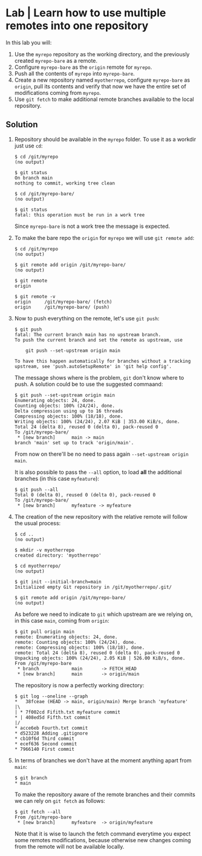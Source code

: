 # Lab | Learn how to use multiple remotes into one repository

In this lab you will:

1. Use the `myrepo` repository as the working directory, and the previously
   created `myrepo-bare` as a remote.
2. Configure `myrepo-bare` as the `origin` remote for `myrepo`.
3. Push all the contents of `myrepo` into `myrepo-bare`.
4. Create a new repository named `myotherrepo`, configure `myrepo-bare` as
   `origin`, pull its contents and verify that now we have the entire set of
   modifications coming from `myrepo`.
5. Use `git fetch` to make additional remote branches available to the local
   repository.

## Solution

1. Repository should be available in the `myrepo` folder. To use it as a workdir
   just use `cd`:

   ```console
   $ cd /git/myrepo
   (no output)

   $ git status
   On branch main
   nothing to commit, working tree clean

   $ cd /git/myrepo-bare/
   (no output)

   $ git status
   fatal: this operation must be run in a work tree
   ```

   Since `myrepo-bare` is not a work tree the message is expected.

2. To make the bare repo the `origin` for `myrepo` we will use `git remote add`:

   ```console
   $ cd /git/myrepo
   (no output)

   $ git remote add origin /git/myrepo-bare/
   (no output)

   $ git remote
   origin

   $ git remote -v
   origin     /git/myrepo-bare/ (fetch)
   origin     /git/myrepo-bare/ (push)
   ```

3. Now to push everything on the remote, let's use `git push`:

   ```console
   $ git push
   fatal: The current branch main has no upstream branch.
   To push the current branch and set the remote as upstream, use

       git push --set-upstream origin main

   To have this happen automatically for branches without a tracking
   upstream, see 'push.autoSetupRemote' in 'git help config'.
   ```

   The message shows where is the problem, `git` don't know where to push.
   A solution could be to use the suggested commaand:

   ```console
   $ git push --set-upstream origin main
   Enumerating objects: 24, done.
   Counting objects: 100% (24/24), done.
   Delta compression using up to 16 threads
   Compressing objects: 100% (18/18), done.
   Writing objects: 100% (24/24), 2.07 KiB | 353.00 KiB/s, done.
   Total 24 (delta 8), reused 0 (delta 0), pack-reused 0
   To /git/myrepo-bare/
    * [new branch]      main -> main
   branch 'main' set up to track 'origin/main'.
   ```

   From now on there'll be no need to pass again `--set-upstream origin main`.

   It is also possible to pass the `--all` option, to load **all** the additional
   branches (in this case `myfeature`):

   ```console
   $ git push --all
   Total 0 (delta 0), reused 0 (delta 0), pack-reused 0
   To /git/myrepo-bare/
    * [new branch]      myfeature -> myfeature
   ```

4. The creation of the new repository with the relative remote will follow the
   usual process:

   ```console
   $ cd ..
   (no output)

   $ mkdir -v myotherrepo
   created directory: 'myotherrepo'

   $ cd myotherrepo/
   (no output)

   $ git init --initial-branch=main
   Initialized empty Git repository in /git/myotherrepo/.git/

   $ git remote add origin /git/myrepo-bare/
   (no output)
   ```

   As before we need to indicate to `git` which upstream are we relying on, in
   this case `main`, coming from `origin`:

   ```console
   $ git pull origin main
   remote: Enumerating objects: 24, done.
   remote: Counting objects: 100% (24/24), done.
   remote: Compressing objects: 100% (18/18), done.
   remote: Total 24 (delta 8), reused 0 (delta 0), pack-reused 0
   Unpacking objects: 100% (24/24), 2.05 KiB | 526.00 KiB/s, done.
   From /git/myrepo-bare
    * branch            main       -> FETCH_HEAD
    * [new branch]      main       -> origin/main
   ```

   The repository is now a perfectly working directory:

   ```console
   $ git log --oneline --graph
   *   38fceae (HEAD -> main, origin/main) Merge branch 'myfeature'
   |\
   | * 7f002cd Fifith.txt myfeature commit
   * | 408ed5d Fifth.txt commit
   |/
   * acce6eb Fourth.txt commit
   * d523228 Adding .gitignore
   * cb10f6d Third commit
   * ecef636 Second commit
   * 7966140 First commit
   ```

5. In terms of branches we don't have at the moment anything apart from `main`:

   ```console
   $ git branch
   * main
   ```

   To make the repository aware of the remote branches and their commits we can
   rely on `git fetch` as follows:

   ```console
   $ git fetch --all
   From /git/myrepo-bare
    * [new branch]      myfeature  -> origin/myfeature
   ```

   Note that it is wise to launch the fetch command everytime you expect some
   remotes modifications, because otherwise new changes coming from the remote
   will not be available locally.
